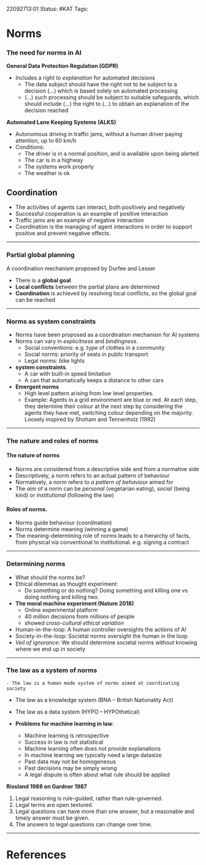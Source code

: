 22092713:01
Status:  #KAT
Tags: 

# Norms
### The need for norms in AI
**General Data Protection Regulation (GDPR)**
- Includes a *right to explanation* for automated decisions 
	- The data subject should have the right not to be subject to a decision (...) which is based solely on automated processing
	- (...) such processing should be subject to suitable safeguards, which should include (...) the right to (...) to obtain an explanation of the decision reached

**Automated Lane Keeping Systems (ALKS)**
- Autonomous driving in traffic jams, without a human driver paying attention, up to 60 km/h
- Conditions:
	- The driver is in a normal position, and is available upon being alerted
	- The car is in a highway
	- The systems work properly
	- The weather is ok
## Coordination
- The activities of agents can interact, both positively and negatively
- Successful cooperation is an example of positive interaction
- Traffic jams are an example of negative interaction
- Coordination is the managing of agent interactions in order to support positive and prevent negative effects. 


---
### Partial global planning
A coordination mechanism proposed by Durfee and Lesser
- There is a **global goal**
- **Local conflicts** between the partial plans are determined
- **Coordination** is achieved by resolving local conflicts, so the global goal can be reached

---
### Norms as system constraints
- Norms have been proposed as a coordination mechanism for AI systems
- Norms can vary in *explicitness* and *bindingness*.
	- Social conventions: e.g. type of clothes in a community
	- Social norms: priority of seats in public transport
	- Legal norms: bike lights
- **system constraints**.
	- A car with built-in speed limitation
	- A can that automatically keeps a distance to other cars
- **Emergent norms**
	- High level pattern arising from low level properties.
	- Example: Agents in a grid environment are blue or red. At each step, they determine their colour at the next step by considering the agents they have met, switching colour depending on the majority.
		Loosely inspired by Shoham and Tennenholz (1992)
 

---
### The nature and roles of norms
#### The nature of norms
- Norms are considered from a descriptive side and from a normative side
- Descriptively, a norm refers to an actual pattern of behaviour 
- Normatively, a norm refers to *a pattern of behaviour* aimed for    
- The *aim* of a norm can be *personal* (vegetarian eating), *social* (being kind) or *institutional* (following the law)

#### Roles of norms.
- Norms guide behaviour (coordination)
- Norms determine meaning (winning a game)
- The meaning-determining role of norms leads to a hierarchy of facts, from physical via conventional to institutional. e.g. signing a contract

---
### Determining norms
- What should the norms be?
- Ethical dilemmas as thought experiment:
	- Do something or do nothing? Doing something and killing one vs doing nothing and killing two.
- **The moral machine experiment (Nature 2018)**
	- Online experimental platform
	- 40 million decisions from millions of people
	- showed *cross-cultural ethical variation*
- Human-in-the-loop: A human controller oversights the actions of AI
- Society-in-the-loop: Societal norms oversight the human in the loop
- *Veil of ignorance*: We should determine societal norms without knowing where we end up in society 

---
### The law as a system of norms
	- The law is a human made system of norms aimed at coordinating society


- The law as a knowledge system (BNA – British Nationality Act)
- The law as a data system (HYPO – HYPOthetical)

- **Problems for machine learning in law**:
	- Machine learning is retrospective
	- Success in law is not statistical
	- Machine learning often does not provide explanations
	- In machine learning we typically need a large datasize
	- Past data may not be homogeneous
	- Past decisions may be simply wrong
	- A legal dispute is often about what rule should be applied

**Rissland 1988 on Gardner 1987**
1. Legal reasoning is rule-guided, rather than rule-governed.
2. Legal terms are open textured.
3. Legal questions can have more than one answer, but a reasonable and timely answer must be given.
4. The answers to legal questions can change over time.

---
# References